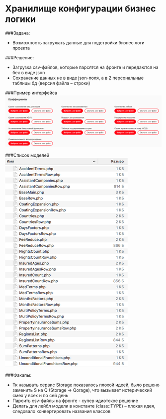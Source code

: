 # Хранилище конфигурации бизнес логики

###Задача:
+ Возможность загружать данные для подстройки бизнес логи проекта

###Решение:
+ Загрузка csv-файлов, которые парсятся на фронте и передаются на бек в виде json
+ Сохранение данных не в виде json-поля, а в 2 персональные таблицы бд (версия файла – строки)

###Пример интерфейса
![Interface](interface.png)

###Список моделей
![Models](models.png)

###Факапы:
+ Тк называть сервис Storage показалось плохой идеей, было решено заменить S на Q (Storage -> Qorage), что вызывает истерический смех у всех и по сей день
+ Парсить csv-файлы на фронте - супер идиотское решение
+ Делать для лейбл модели в константе (class::TYPE) – плохая идея, следовало конвертировать названия классов